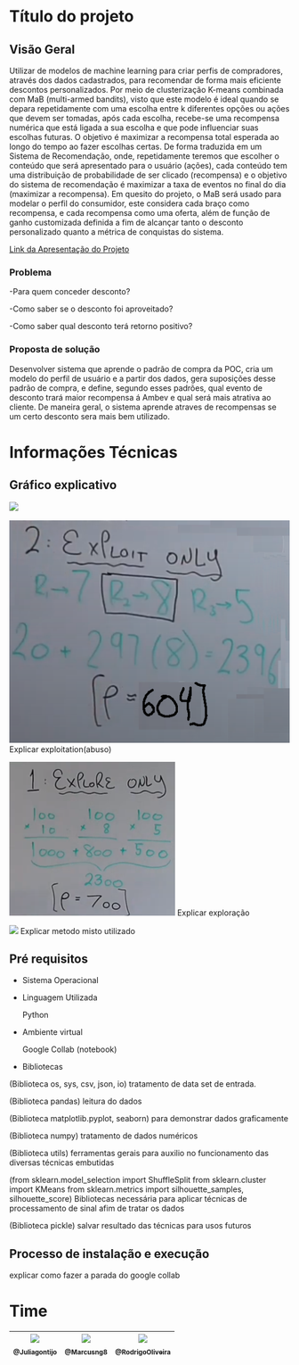 # Título do projeto  
## Visão Geral  
Utilizar de modelos de machine learning para criar perfis de compradores, através dos dados cadastrados, para recomendar de forma mais eficiente descontos personalizados. Por meio de clusterização K-means combinada com MaB (multi-armed bandits), visto que este modelo é ideal quando se depara repetidamente com uma escolha entre k diferentes opções ou ações que devem ser tomadas, após cada escolha, recebe-se uma recompensa numérica que está ligada a sua escolha e que pode influenciar suas escolhas futuras. O objetivo é maximizar a recompensa total esperada ao longo do tempo ao fazer escolhas certas. De forma traduzida em um Sistema de Recomendação, onde, repetidamente teremos que escolher o conteúdo que será apresentado para o usuário (ações), cada conteúdo tem uma distribuição de probabilidade de ser clicado (recompensa) e o objetivo do sistema de recomendação é maximizar a taxa de eventos no final do dia (maximizar a recompensa). Em quesito do projeto, o MaB será usado para modelar o perfil do consumidor, este considera cada braço como recompensa, e cada recompensa como uma oferta, além de função de ganho customizada definida a fim de alcançar tanto o desconto personalizado quanto a métrica de conquistas do sistema.

[Link da Apresentação do Projeto](http://caminho.para.o.ppt)

### Problema  
-Para quem conceder desconto?

-Como saber se o desconto foi aproveitado?

-Como saber qual desconto terá retorno positivo?

### Proposta de solução  
 Desenvolver sistema que aprende o padrão de compra da POC, cria um modelo do perfil de usuário e a partir dos dados, gera suposições desse padrão de compra, e define, segundo esses padrões, qual evento de desconto trará maior recompensa á Ambev e qual será mais atrativa ao cliente. 
 De maneira geral, o sistema aprende atraves de recompensas se um certo desconto sera mais bem utilizado.

# Informações Técnicas
## Gráfico explicativo  
![](readme/Gráfico_explicativo.png)  

![](readme/exploitationMab.png)  
Explicar exploitation(abuso)

![](readme/explorationMab.png)
Explicar exploração

![](readme/EGreedy.png)
Explicar metodo misto utilizado

## Pré requisitos
- Sistema Operacional  
- Linguagem Utilizada

   Python

- Ambiente virtual

     Google Collab (notebook)
 
- Bibliotecas

(Biblioteca os, sys, csv, json, io)
    tratamento de data set de entrada.

(Biblioteca pandas) 
    leitura do dados

(Biblioteca matplotlib.pyplot, seaborn) 
    para demonstrar dados graficamente

(Biblioteca numpy) 
    tratamento de dados numéricos

(Biblioteca utils) 
    ferramentas gerais para auxilio no funcionamento das diversas técnicas embutidas
    
(from sklearn.model_selection import ShuffleSplit
from sklearn.cluster import KMeans
from sklearn.metrics import silhouette_samples, silhouette_score) Bibliotecas necessária para aplicar técnicas de processamento de sinal afim de tratar os dados

(Biblioteca pickle) salvar resultado das técnicas para usos futuros

## Processo de instalação e execução

explicar como fazer a parada do google collab




# Time

| [<img src="https://avatars.githubusercontent.com/u/64470455?v=4" width="115"><br><sub>@Juliagontijo</sub>](https://github.com/juliagontijo) | [<img src="https://avatars.githubusercontent.com/u/64470453?s=400&u=42a02085b0005b35310cdc7f03ed93bb29295f3f&v=4" width="115"><br><sub>@Marcusng8</sub>](https://github.com/marcusng8) | [<img src="https://avatars.githubusercontent.com/u/64488614?v=4" width="115"><br><sub>@RodrigoOliveira</sub>](https://github.com/rodrigogitrep) | 
| :---: | :---: | :---: |
